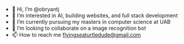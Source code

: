 - 👋 Hi, I’m @obryantj
- 👀 I’m interested in AI, building websites, and full stack development
- 🌱 I’m currently pursuing my masters in computer science at UAB
- 💞️ I’m looking to collaborate on a image recognition bot
- 📫 How to reach me flyingseaturtledude@gmail.com

<!---
obryantj/obryantj is a ✨ special ✨ repository because its `README.md` (this file) appears on your GitHub profile.
You can click the Preview link to take a look at your changes.
--->
